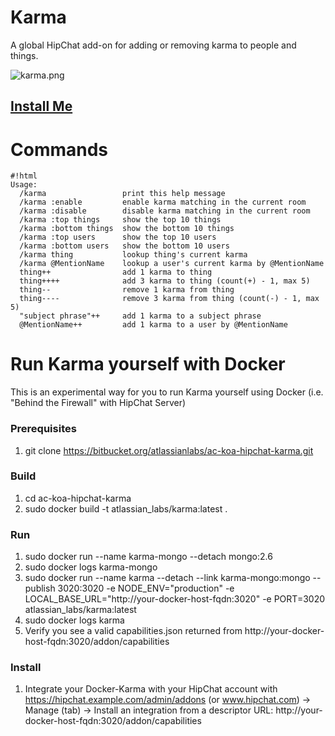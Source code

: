 # Karma #
A global HipChat add-on for adding or removing karma to people and things.

![karma.png](https://bitbucket.org/repo/AnBKL4/images/3241948271-karma.png)

## [Install Me](https://hipchat.com/addons/install?url=https%3A%2F%2Fac-koa-hipchat-karma.herokuapp.com%2Faddon%2Fcapabilities) ##

# Commands #
```
#!html
Usage:
  /karma                 print this help message
  /karma :enable         enable karma matching in the current room
  /karma :disable        disable karma matching in the current room
  /karma :top things     show the top 10 things
  /karma :bottom things  show the bottom 10 things
  /karma :top users      show the top 10 users
  /karma :bottom users   show the bottom 10 users
  /karma thing           lookup thing's current karma
  /karma @MentionName    lookup a user's current karma by @MentionName
  thing++                add 1 karma to thing
  thing++++              add 3 karma to thing (count(+) - 1, max 5)
  thing--                remove 1 karma from thing
  thing----              remove 3 karma from thing (count(-) - 1, max 5)
  "subject phrase"++     add 1 karma to a subject phrase
  @MentionName++         add 1 karma to a user by @MentionName
```


# Run Karma yourself with Docker #
This is an experimental way for you to run Karma yourself using Docker (i.e. "Behind the Firewall" with HipChat Server)

### Prerequisites ###
1. git clone https://bitbucket.org/atlassianlabs/ac-koa-hipchat-karma.git

### Build ###
1. cd ac-koa-hipchat-karma
2. sudo docker build -t atlassian_labs/karma:latest .

### Run ###
1. sudo docker run --name karma-mongo --detach mongo:2.6
2. sudo docker logs karma-mongo
3. sudo docker run --name karma --detach --link karma-mongo:mongo --publish 3020:3020 -e NODE_ENV="production"
   -e LOCAL_BASE_URL="http://your-docker-host-fqdn:3020" -e PORT=3020 atlassian_labs/karma:latest
4. sudo docker logs karma
5. Verify you see a valid capabilities.json returned from http://your-docker-host-fqdn:3020/addon/capabilities

### Install ###
1. Integrate your Docker-Karma with your HipChat account with https://hipchat.example.com/admin/addons (or www.hipchat.com) -> Manage (tab) -> Install an integration from a descriptor URL: http://your-docker-host-fqdn:3020/addon/capabilities

